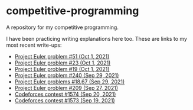 # competitive-programming
A repository for my competitive programming. 

I have been practicing writing explanations here too. These are links to my most recent write-ups:
* [Project Euler problem #51 (Oct 1, 2021)](<./project euler/51>)
* [Project Euler problem #23 (Oct 1, 2021)](<./project euler/23>)
* [Project Euler problem #19 (Oct 1, 2021)](<./project euler/19>)
* [Project Euler problem #240 (Sep 29, 2021)](<./project euler/240>)
* [Project Euler problems #18,67 (Sep 29, 2021)](<./project euler/18,67>)
* [Project Euler problem #209 (Sep 27, 2021)](<./project euler/209>)
* [Codeforces contest #1574 (Sep 20, 2021)](./codeforces/1574)
* [Codeforces contest #1573 (Sep 19, 2021)](./codeforces/1573)
